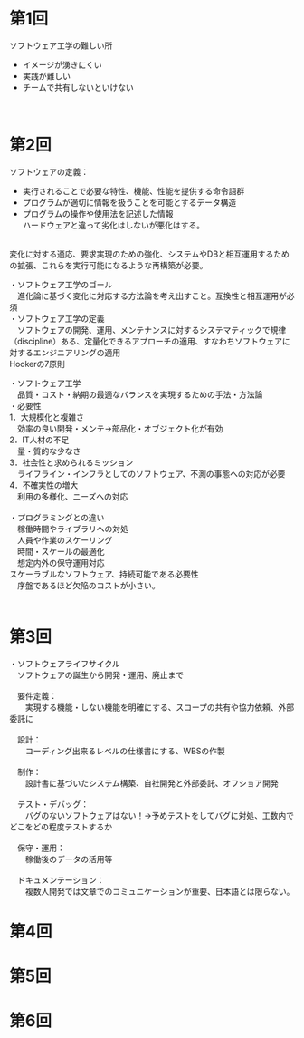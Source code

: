# 第1回
ソフトウェア工学の難しい所<br>
- イメージが湧きにくい
- 実践が難しい
- チームで共有しないといけない<br>
<br>

# 第2回
ソフトウェアの定義：<br>
- 実行されることで必要な特性、機能、性能を提供する命令語群
- プログラムが適切に情報を扱うことを可能とするデータ構造
- プログラムの操作や使用法を記述した情報   
ハードウェアと違って劣化はしないが悪化はする。<br>
<br>
変化に対する適応、要求実現のための強化、システムやDBと相互運用するための拡張、これらを実行可能になるような再構築が必要。<br>

・ソフトウェア工学のゴール<br>
　進化論に基づく変化に対応する方法論を考え出すこと。互換性と相互運用が必須<br>
・ソフトウェア工学の定義<br>
　ソフトウェアの開発、運用、メンテナンスに対するシステマティックで規律（discipline）ある、定量化できるアプローチの適用、すなわちソフトウェアに対するエンジニアリングの適用<br>
Hookerの7原則<br>

・ソフトウェア工学<br>
　品質・コスト・納期の最適なバランスを実現するための手法・方法論<br>
・必要性<br>
1．大規模化と複雑さ<br>
　効率の良い開発・メンテ->部品化・オブジェクト化が有効<br>
2．IT人材の不足<br>
　量・質的な少なさ<br>
3．社会性と求められるミッション<br>
　ライフライン・インフラとしてのソフトウェア、不測の事態への対応が必要<br>
4．不確実性の増大<br>
　利用の多様化、ニーズへの対応<br><br>
・プログラミングとの違い<br>
　稼働時間やライブラリへの対処<br>
　人員や作業のスケーリング<br>
　時間・スケールの最適化<br>
　想定内外の保守運用対応<br>
スケーラブルなソフトウェア、持続可能である必要性<br>
　序盤であるほど欠陥のコストが小さい。<br>
　
# 第3回
・ソフトウェアライフサイクル<br>
　ソフトウェアの誕生から開発・運用、廃止まで<br><br>
　要件定義：<br>
　　実現する機能・しない機能を明確にする、スコープの共有や協力依頼、外部委託に<br><br>
　設計：<br>
　　コーディング出来るレベルの仕様書にする、WBSの作製<br><br>
　制作：<br>
　　設計書に基づいたシステム構築、自社開発と外部委託、オフショア開発<br><br>
　テスト・デバッグ：<br>
　　バグのないソフトウェアはない！->予めテストをしてバグに対処、工数内でどこをどの程度テストするか<br><br>
　保守・運用：<br>
　　稼働後のデータの活用等<br><br>
　ドキュメンテーション：<br>
　　複数人開発では文章でのコミュニケーションが重要、日本語とは限らない。

# 第4回

# 第5回

# 第6回
